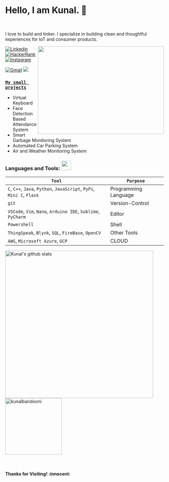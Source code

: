 <!-- Greetings and Introduction -->
# Hello, I am Kunal. :wave:
<br>

I love to build and tinker. I specialize in building clean and thoughtful experiences for IoT and consumer products.
<br>

<img align="right" width="400" height="280" src="https://github.com/abhisheknaiidu/abhisheknaiidu/blob/master/code.gif"></img>

<!-- Your badges -->
[![Linkedin](https://img.shields.io/badge/-Kunal-blue?style=flat&logo=Linkedin&logoColor=white)](https://www.linkedin.com/in/kunal-bandooni5722f)
[![HackerRank](https://img.shields.io/badge/-kbandooni1-islamicgreen?style=flat&logo=HackerRank&logoColor=black)](https://www.hackerrank.com/kbandooni1)
[![Instagram](https://img.shields.io/badge/-lets_eatup_everything-c13584?style=flat&labelColor=c13584&logo=instagram&logoColor=white)](https://www.instagram.com/lets_eatup_everything/)
<!--[![GCP](https://img.icons8.com/color/65/000000/google-cloud)](https://www.cloudskillsboost.google/public_profiles/bd8ab0cc-28af-46ba-9515-830c1b90da95)-->
[![Gmail](https://img.shields.io/badge/-kbandooni1-c14438?style=flat&logo=Gmail&logoColor=white)](mailto:kbandooni1@gmail.com)
![](https://komarev.com/ghpvc/?username=kunalbandooni&style=flat)


### [**`My small projects`**](https://github.com/kunalbandooni?tab=projects)<br>

- Virtual Keyboard
- Face Detection Based Attendance System
- Smart Garbage Monitoring System
- Automated Car Parking System
- Air and Weather Monitoring System

 ### Languages and Tools: <img src="https://media.giphy.com/media/WUlplcMpOCEmTGBtBW/giphy.gif" width="30">
 `Tool` | `Purpose`
---|---
`C`, `C++`, `Java`, `Python`, `JavaScript`, `PyPi`, `Mini C`, `Flask` | Programming Language
`git` | Version-Control
`VSCode`, `Vim`, `Nano`, `Arduino IDE`, `Sublime`, `PyCharm` | Editor
`Powershell` | Shell
`ThingSpeak`, `Blynk`, `SQL`, `FireBase`, `OpenCV` | Other Tools
`AWS`, `Microsoft Azure`, `GCP` | CLOUD
 
<!-- GitHub README Stats -->
<p>
    <img width="470" height="auto" align="center" alt="Kunal's github stats" 
         src="https://github-readme-stats.vercel.app/api?username=kunalbandooni&show_icons=true&theme=algolia&count_private=true" />
    <img height="180em" 
         src="https://github-readme-stats.vercel.app/api/top-langs?username=kunalbandooni&show_icons=true&locale=en&layout=compact&theme=gotham" alt="kunalbandooni" />
    <br> <br> <br>
<h4 align="left"> Thanks for Visiting! :innocent:</h4> </p>
